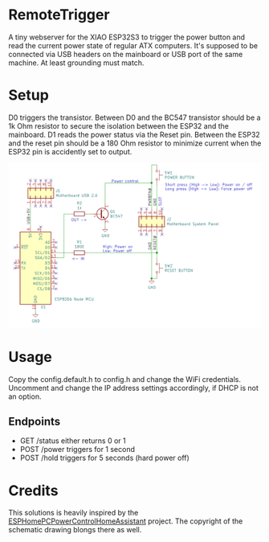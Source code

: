 RemoteTrigger
=============

A tiny webserver for the XIAO ESP32S3 to trigger the power button and read the current power state of regular ATX computers.
It's supposed to be connected via USB headers on the mainboard or USB port of the same machine. At least grounding must match.

# Setup

D0 triggers the transistor. Between D0 and the BC547 transistor should be a 1k Ohm resistor to secure the isolation between the ESP32 and the mainboard.
D1 reads the power status via the Reset pin. Between the ESP32 and the reset pin should be a 180 Ohm resistor to minimize current when the ESP32 pin is accidently set to output.

![Schematic](Schematic.png)

# Usage

Copy the config.default.h to config.h and change the WiFi credentials.
Uncomment and change the IP address settings accordingly, if DHCP is not an option.

## Endpoints

* GET /status either returns 0 or 1
* POST /power triggers for 1 second
* POST /hold triggers for 5 seconds (hard power off)

# Credits

This solutions is heavily inspired by the [ESPHomePCPowerControlHomeAssistant](https://github.com/Erriez/ESPHomePCPowerControlHomeAssistant/) project.
The copyright of the schematic drawing blongs there as well.

